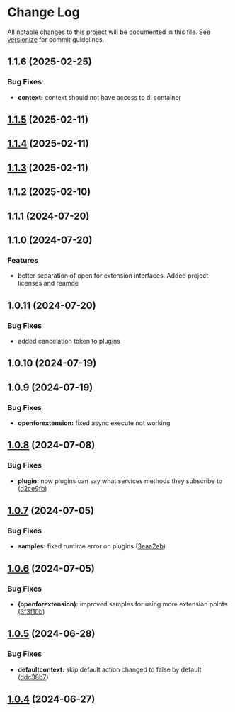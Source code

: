 # Change Log

All notable changes to this project will be documented in this file. See [versionize](https://github.com/versionize/versionize) for commit guidelines.

<a name="1.1.6"></a>
## 1.1.6 (2025-02-25)

### Bug Fixes

* **context:** context should not have access to di container

<a name="1.1.5"></a>
## [1.1.5](https://www.github.com/looplex-osi/open-for-extension-dotnet/releases/tag/v1.1.5) (2025-02-11)

<a name="1.1.4"></a>
## [1.1.4](https://www.github.com/looplex-osi/open-for-extension-dotnet/releases/tag/v1.1.4) (2025-02-11)

<a name="1.1.3"></a>
## [1.1.3](https://www.github.com/looplex-osi/open-for-extension-dotnet/releases/tag/v1.1.3) (2025-02-11)

<a name="1.1.2"></a>
## 1.1.2 (2025-02-10)

<a name="1.1.1"></a>
## 1.1.1 (2024-07-20)

<a name="1.1.0"></a>
## 1.1.0 (2024-07-20)

### Features

* better separation of open for extension interfaces. Added project licenses and reamde

<a name="1.0.11"></a>
## 1.0.11 (2024-07-20)

### Bug Fixes

* added cancelation token to plugins

<a name="1.0.10"></a>
## 1.0.10 (2024-07-19)

<a name="1.0.9"></a>
## 1.0.9 (2024-07-19)

### Bug Fixes

* **openforextension:** fixed async execute not working

<a name="1.0.8"></a>
## [1.0.8](https://www.github.com/looplex-osi/open-for-extension-dotnet/releases/tag/v1.0.8) (2024-07-08)

### Bug Fixes

* **plugin:** now plugins can say what services methods they subscribe to ([d2ce9fb](https://www.github.com/looplex-osi/open-for-extension-dotnet/commit/d2ce9fb1c38b9e0ab4900c4b189d50ea1eeda687))

<a name="1.0.7"></a>
## [1.0.7](https://www.github.com/looplex-osi/open-for-extension-dotnet/releases/tag/v1.0.7) (2024-07-05)

### Bug Fixes

* **samples:** fixed runtime error on plugins ([3eaa2eb](https://www.github.com/looplex-osi/open-for-extension-dotnet/commit/3eaa2eb1f2e29b31107fb48e38436c9b353d2b89))

<a name="1.0.6"></a>
## [1.0.6](https://www.github.com/looplex-osi/open-for-extension-dotnet/releases/tag/v1.0.6) (2024-07-05)

### Bug Fixes

* **(openforextension):** improved samples for using more extension points ([3f3f10b](https://www.github.com/looplex-osi/open-for-extension-dotnet/commit/3f3f10b5acb89b85175eb359b293586b2cc23d30))

<a name="1.0.5"></a>
## [1.0.5](https://www.github.com/looplex-osi/open-for-extension-dotnet/releases/tag/v1.0.5) (2024-06-28)

### Bug Fixes

* **defaultcontext:** skip default action changed to false by default ([ddc38b7](https://www.github.com/looplex-osi/open-for-extension-dotnet/commit/ddc38b7b157f821be3769fc8e3cb35dfe87919d6))

<a name="1.0.4"></a>
## [1.0.4](https://www.github.com/looplex-osi/open-for-extension-dotnet/releases/tag/v1.0.4) (2024-06-27)

